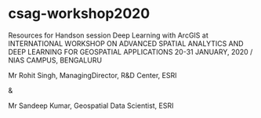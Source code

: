 # csag-workshop2020

Resources for Handson session Deep Learning with ArcGIS at INTERNATIONAL WORKSHOP ON ADVANCED SPATIAL ANALYTICS AND DEEP LEARNING FOR GEOSPATIAL APPLICATIONS 20-31 JANUARY, 2020 / NIAS CAMPUS, BENGALURU


Mr Rohit Singh, 
ManagingDirector, R&D Center, ESRI 

& 

Mr Sandeep Kumar, 
Geospatial Data Scientist, ESRI


